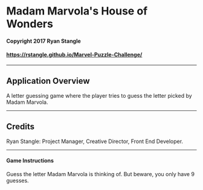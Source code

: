 # Madam Marvola's House of Wonders

#### Copyright 2017 Ryan Stangle
#### https://rstangle.github.io/Marvel-Puzzle-Challenge/


-----------------------------------------


## Application Overview
A letter guessing game where the player tries to guess the letter picked by Madam Marvola.


-----------------------------------------


## Credits
Ryan Stangle: Project Manager, Creative Director, Front End Developer.


-----------------------------------------


#### Game Instructions
Guess the letter Madam Marvola is thinking of. But beware, you only have 9 guesses.  
